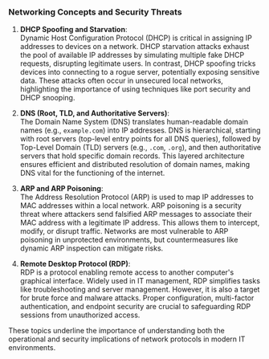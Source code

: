 ### Networking Concepts and Security Threats

1. **DHCP Spoofing and Starvation**:  
Dynamic Host Configuration Protocol (DHCP) is critical in assigning IP addresses to devices on a network. DHCP starvation attacks exhaust the pool of available IP addresses by simulating multiple fake DHCP requests, disrupting legitimate users. In contrast, DHCP spoofing tricks devices into connecting to a rogue server, potentially exposing sensitive data. These attacks often occur in unsecured local networks, highlighting the importance of using techniques like port security and DHCP snooping.

2. **DNS (Root, TLD, and Authoritative Servers)**:  
The Domain Name System (DNS) translates human-readable domain names (e.g., `example.com`) into IP addresses. DNS is hierarchical, starting with root servers (top-level entry points for all DNS queries), followed by Top-Level Domain (TLD) servers (e.g., `.com`, `.org`), and then authoritative servers that hold specific domain records. This layered architecture ensures efficient and distributed resolution of domain names, making DNS vital for the functioning of the internet.

3. **ARP and ARP Poisoning**:  
The Address Resolution Protocol (ARP) is used to map IP addresses to MAC addresses within a local network. ARP poisoning is a security threat where attackers send falsified ARP messages to associate their MAC address with a legitimate IP address. This allows them to intercept, modify, or disrupt traffic. Networks are most vulnerable to ARP poisoning in unprotected environments, but countermeasures like dynamic ARP inspection can mitigate risks.

4. **Remote Desktop Protocol (RDP)**:  
RDP is a protocol enabling remote access to another computer's graphical interface. Widely used in IT management, RDP simplifies tasks like troubleshooting and server management. However, it is also a target for brute force and malware attacks. Proper configuration, multi-factor authentication, and endpoint security are crucial to safeguarding RDP sessions from unauthorized access.  

These topics underline the importance of understanding both the operational and security implications of network protocols in modern IT environments.
